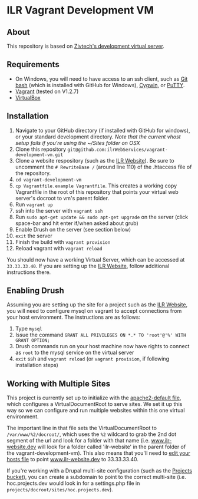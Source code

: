 ﻿# ILR Vagrant Development VM

## About

This repository is based on [Zivtech's development virtual server](https://github.com/zivtech/vagrant-development-vm).

## Requirements

  * On Windows, you will need to have access to an ssh client, such as [Git bash](http://windows.github.com/) (which is installed with GitHub for Windows), [Cygwin](http://www.cygwin.com/), or [PuTTY](http://www.chiark.greenend.org.uk/~sgtatham/putty/download.html). 
  * [Vagrant](http://vagrantup.com) (tested on V1.2.7)
  * [VirtualBox](https://www.virtualbox.org/) 

## Installation

  1. Navigate to your GitHub directory (if installed with GitHub for windows), or your standard development directory. *Note that the current vhost setup fails if you're using the ~/Sites folder on OSX*
  2. Clone this repository `git@github.com:ilrWebServices/vagrant-development-vm.git`
  3. Clone a website respository (such as the [ILR Website](https://github.com/ilrWebServices/ilr-website)). Be sure to uncomment the `# RewriteBase /` (around line 110) of the .htaccess file of the repository. 
  4. `cd vagrant-development-vm`
  4. `cp Vagrantfile.example Vagrantfile`. This creates a working copy Vagrantfile in the root of this repository that points your virtual web server's docroot to vm's parent folder.
  5. Run `vagrant up`
  6. ssh into the server with `vagrant ssh`
  7. Run `sudo apt-get update && sudo apt-get upgrade` on the server (click space-bar and hit enter if/when asked about grub)
  8. Enable Drush on the server (see section below)
  9. `exit` the server
  10. Finish the build with `vagrant provision`
  11. Reload vagrant with `vagrant reload`
 
You should now have a working Virtual Server, which can be accessed at `33.33.33.40`. If you are setting up the [ILR Website](https://github.com/ilrWebServices/ilr-website), follow additional instructions there.

## Enabling Drush

Assuming you are setting up the site for a project such as the [ILR Website](https://github.com/ilrWebServices/ilr-website), you will need to configure mysql on vagrant to accept connections from your host environment. The instructions are as follows: 

  1. Type `mysql`
  2. Issue the command `GRANT ALL PRIVILEGES ON *.* TO 'root'@'%' WITH GRANT OPTION;`
  3. Drush commands run on your host machine now have rights to connect as `root` to the mysql service on the virtual server
  4. `exit` ssh and `vagrant reload` (or `vagrant provision`, if following installation steps)

## Working with Multiple Sites

This project is currently set up to initialize with the [apache2-default file](puppet-modules/php53/files/apache2-default), which configures a VirtualDocumentRoot to serve sites. We set it up this way so we can configure and run multiple websites within this one virtual environment. 

The important line in that file sets the VirtualDocumentRoot to `/var/www/%2/docroot/`, which uses the `%2` wildcard to grab the 2nd dot segment of the url and look for a folder with that name (i.e. www.ilr-website.dev will look for a folder called 'ilr-website' in the parent folder of the vagrant-development-vm). This also means that you'll need to [edit your hosts file](http://www.howtogeek.com/howto/27350/beginner-geek-how-to-edit-your-hosts-file/) to point www.ilr-website.dev to 33.33.33.40.

If you're working with a Drupal multi-site configuration (such as the [Projects bucket](https://github.com/ilrWebServices/projects)), you can create a subdomain to point to the correct multi-site (i.e. hoc.projects.dev would look in for a settings.php file in `projects/docroot/sites/hoc.projects.dev`).
